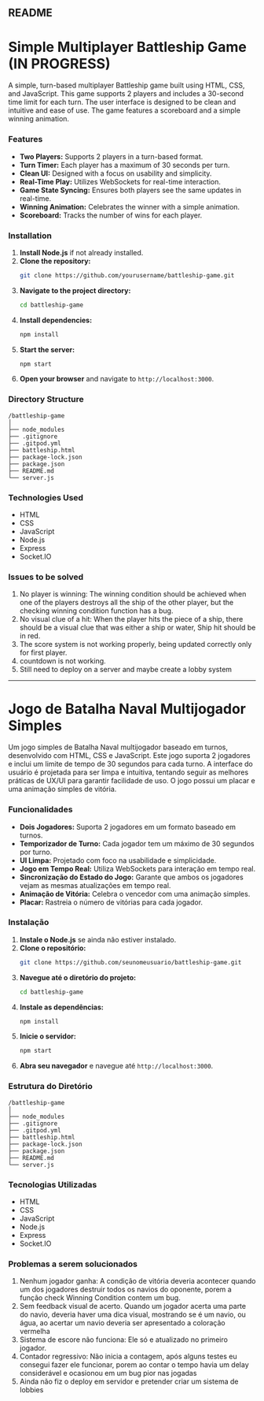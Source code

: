 ## README

# Simple Multiplayer Battleship Game (IN PROGRESS)

A simple, turn-based multiplayer Battleship game built using HTML, CSS, and JavaScript. This game supports 2 players and includes a 30-second time limit for each turn. The user interface is designed to be clean and intuitive and ease of use. The game features a scoreboard and a simple winning animation.

### Features
- **Two Players:** Supports 2 players in a turn-based format.
- **Turn Timer:** Each player has a maximum of 30 seconds per turn.
- **Clean UI:** Designed with a focus on usability and simplicity.
- **Real-Time Play:** Utilizes WebSockets for real-time interaction.
- **Game State Syncing:** Ensures both players see the same updates in real-time.
- **Winning Animation:** Celebrates the winner with a simple animation.
- **Scoreboard:** Tracks the number of wins for each player.

### Installation

1. **Install Node.js** if not already installed.
2. **Clone the repository:**
    ```sh
    git clone https://github.com/yourusername/battleship-game.git
    ```
3. **Navigate to the project directory:**
    ```sh
    cd battleship-game
    ```
4. **Install dependencies:**
    ```sh
    npm install
    ```
5. **Start the server:**
    ```sh
    npm start
    ```
6. **Open your browser** and navigate to `http://localhost:3000`.

### Directory Structure

```
/battleship-game
│
├── node_modules
├── .gitignore
├── .gitpod.yml
├── battleship.html
├── package-lock.json
├── package.json
├── README.md
└── server.js

```

### Technologies Used
- HTML
- CSS
- JavaScript
- Node.js
- Express
- Socket.IO

### Issues to be solved

1. No player is winning: The winning condition should be achieved when one of the players destroys all the ship of the other player, but the checking winning condition function has a bug.
2. No visual clue of a hit: When the player hits the piece of a ship, there should be a visual clue that was either a ship or water, Ship hit should be in red.
3. The score system is not working properly, being updated correctly only for first player.
4. countdown is not working.
5. Still need to deploy on a server and maybe create a lobby system

---

# Jogo de Batalha Naval Multijogador Simples

Um jogo simples de Batalha Naval multijogador baseado em turnos, desenvolvido com HTML, CSS e JavaScript. Este jogo suporta 2 jogadores e inclui um limite de tempo de 30 segundos para cada turno. A interface do usuário é projetada para ser limpa e intuitiva, tentando seguir as melhores práticas de UX/UI para garantir facilidade de uso. O jogo possui um placar e uma animação simples de vitória.

### Funcionalidades
- **Dois Jogadores:** Suporta 2 jogadores em um formato baseado em turnos.
- **Temporizador de Turno:** Cada jogador tem um máximo de 30 segundos por turno.
- **UI Limpa:** Projetado com foco na usabilidade e simplicidade.
- **Jogo em Tempo Real:** Utiliza WebSockets para interação em tempo real.
- **Sincronização do Estado do Jogo:** Garante que ambos os jogadores vejam as mesmas atualizações em tempo real.
- **Animação de Vitória:** Celebra o vencedor com uma animação simples.
- **Placar:** Rastreia o número de vitórias para cada jogador.


### Instalação

1. **Instale o Node.js** se ainda não estiver instalado.
2. **Clone o repositório:**
    ```sh
    git clone https://github.com/seunomeusuario/battleship-game.git
    ```
3. **Navegue até o diretório do projeto:**
    ```sh
    cd battleship-game
    ```
4. **Instale as dependências:**
    ```sh
    npm install
    ```
5. **Inicie o servidor:**
    ```sh
    npm start
    ```
6. **Abra seu navegador** e navegue até `http://localhost:3000`.

### Estrutura do Diretório

```
/battleship-game
│
├── node_modules
├── .gitignore
├── .gitpod.yml
├── battleship.html
├── package-lock.json
├── package.json
├── README.md
└── server.js

```

### Tecnologias Utilizadas
- HTML
- CSS
- JavaScript
- Node.js
- Express
- Socket.IO

### Problemas a serem solucionados

1. Nenhum jogador ganha: A condição de vitória deveria acontecer quando um dos jogadores destruir todos os navios do oponente, porem a função check Winning Condition contem um bug.
2. Sem feedback visual de acerto. Quando um jogador acerta uma parte do navio, deveria haver uma dica visual, mostrando se é um navio, ou água, ao acertar um navio deveria ser apresentado a coloração vermelha
3. Sistema de escore não funciona: Ele só e atualizado no primeiro jogador.
4. Contador regressivo: Não inicia a contagem, após alguns testes eu consegui fazer ele funcionar, porem ao contar o tempo havia um delay considerável e ocasionou em um bug pior nas jogadas
5. Ainda não fiz o deploy em servidor e pretender criar um sistema de lobbies